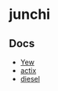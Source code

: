 # junchi

## Docs

- [Yew](https://yew.rs/docs/v/zh_cn/)
- [actix](https://actix.rs/)
- [diesel](https://diesel.rs/guides/)
